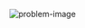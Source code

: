 ![problem-image](https://github.com/yusernamey/kattis-problems/blob/main/folder-name/image-name.JPG)